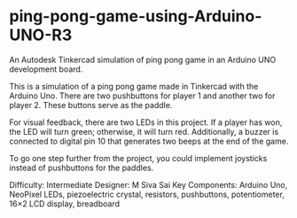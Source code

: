 # ping-pong-game-using-Arduino-UNO-R3
An Autodesk Tinkercad simulation of ping pong game in an Arduino UNO development board.

This is a simulation of a ping pong game made in Tinkercad with the Arduino Uno. There are two pushbuttons for player 1 and another two for player 2. These buttons serve as the paddle.

For visual feedback, there are two LEDs in this project. If a player has won, the LED will turn green; otherwise, it will turn red. Additionally, a buzzer is connected to digital pin 10 that generates two beeps at the end of the game.

To go one step further from the project, you could implement joysticks instead of pushbuttons for the paddles.

Difficulty: Intermediate
Designer: M Siva Sai
Key Components: Arduino Uno, NeoPixel LEDs, piezoelectric crystal, resistors, pushbuttons, potentiometer, 16×2 LCD display, breadboard
